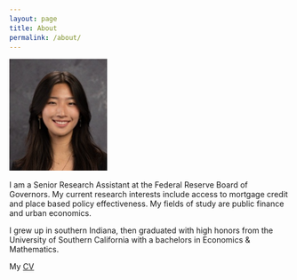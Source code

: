 ```yaml
---
layout: page
title: About
permalink: /about/
---
```



![Headshot](/assets/images/picture3.png)


I am a Senior Research Assistant at the Federal Reserve Board of Governors. My current research interests include access to mortgage credit and place based policy effectiveness. My fields of study are public finance and urban economics.

I grew up in southern Indiana, then graduated with high honors from the University of Southern California with a bachelors in Economics & Mathematics.

My <a href="/assets/MelindaWangCV.pdf">CV</a>

<span id="email"></span>
<script>
   const p = ['com', 'gmail', 'melindwang'].reverse();
   const e = document.getElementById('email');
   e.innerHTML = `You can reach me at <a href="mailto:${p[0]}@${p[1]}.${p[2]}">${p[0]}@${p[1]}.${p[2]}</a>`;
</script>